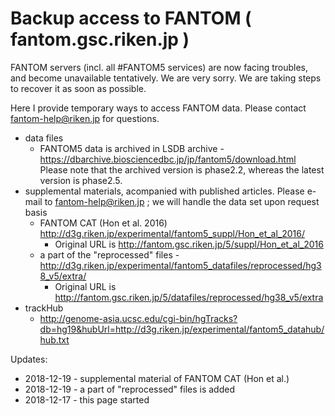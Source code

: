 # Backup access to FANTOM ( fantom.gsc.riken.jp )

FANTOM servers (incl. all #FANTOM5 services) are now facing troubles, and become unavailable tentatively. We are very sorry. We are taking steps to recover it as soon as possible.

Here I provide temporary ways to access FANTOM data. Please contact fantom-help@riken.jp for questions.

* data files
  - FANTOM5 data is archived in LSDB archive - https://dbarchive.biosciencedbc.jp/jp/fantom5/download.html Please note that the archived version is phase2.2, whereas the latest version is phase2.5. 
* supplemental materials, acompanied with published articles. Please e-mail to fantom-help@riken.jp ; we will handle the data set upon request basis
  - FANTOM CAT (Hon et al. 2016) http://d3g.riken.jp/experimental/fantom5_suppl/Hon_et_al_2016/
    - Original URL is http://fantom.gsc.riken.jp/5/suppl/Hon_et_al_2016
  - a part of the "reprocessed" files - http://d3g.riken.jp/experimental/fantom5_datafiles/reprocessed/hg38_v5/extra/
    - Original URL is  http://fantom.gsc.riken.jp/5/datafiles/reprocessed/hg38_v5/extra
* trackHub
  - http://genome-asia.ucsc.edu/cgi-bin/hgTracks?db=hg19&hubUrl=http://d3g.riken.jp/experimental/fantom5_datahub/hub.txt


Updates:
* 2018-12-19 - supplemental material of FANTOM CAT (Hon et al.) 
* 2018-12-19 - a part of "reprocessed" files is added
* 2018-12-17 - this page started
